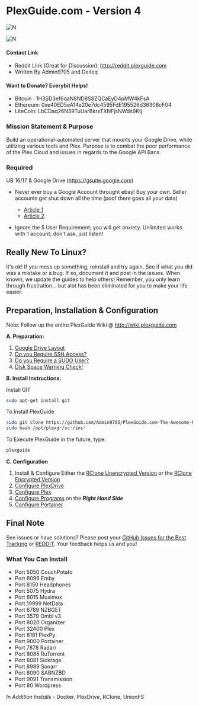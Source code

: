 # PlexGuide.com - Version 4

![N](https://github.com/Admin9705/PlexGuide.com-The-Awesome-Plex-Server/blob/Version-4/scripts/plexguide.PNG)

![N](https://github.com/Admin9705/PlexGuide.com-The-Awesome-Plex-Server/blob/Version-4/scripts/plexguide-demo.PNG)

#### Contact Link
- Reddit Link (Great for Discussion): http://reddit.plexguide.com
- Written By Admin9705 and Deiteq

#### Want to Donate? Everybit Helps!

- Bitcoin : 1H3SD3ef6qaN8ND8S8ZQCaEyD4pMW4kFsA
- Ethereum: 0xe40ED5eA14e20e7dc4595FdE195526d36308cF04
- LiteCoin: LbCDaq26N39TuUarBkrxTXNFjsNWds9Ktj

### Mission Statement & Purpose

Build an operational-automated server that mounts your Google Drive, while utilizing various tools and Plex.  Purpose is to combat the poor performance of the Plex Cloud and issues in regards to the Google API Bans.  

### Required

UB 16/17 & Google Drive (https://gsuite.google.com)
- Never ever buy a Google Account throught ebay! Buy your own. Seller accounts get shut down all the time (poof there goes all your data)
  - [Article 1](https://community.ebay.com/t5/Bidding-Buying/Seller-of-Google-Drive-Unlimited-Storage-problem/td-p/27058292)
  - [Article 2](https://www.reddit.com/r/PleX/comments/6crdjv/google_is_disabling_certain_gsuites_accounts/)
  
- Ignore the 5 User Requirement; you will get anxiety. Unlimited works with 1 account; don't ask, just listen!

## Really New To Linux?
It's ok! If you mess up something, reinstall and try again.  See if what you did was a mistake or a bug.  If so, document it and post in the issues.  When known, we update the guides to help others!  Remember, you only learn through frustration... but alot has been eliminated for you to make your life easier.  

## Preparation, Installation & Configuration 
Note: Follow up the entire PlexGuide Wiki @ http://wiki.plexguide.com

**A. Preparation:**
 1. [Google Drive Layout](https://github.com/Admin9705/PlexGuide.com-The-Awesome-Plex-Server/wiki/Google-Drive-Layout)
 2. [Do you Require SSH Access?](https://github.com/Admin9705/PlexGuide.com-The-Awesome-Plex-Server/wiki/Access-via-SSH)
 3. [Do you Require a SUDO User?](https://github.com/Admin9705/PlexGuide.com-The-Awesome-Plex-Server/wiki/Creating-a-SUDO-User)
 4. [Disk Space Warning Check!](https://github.com/Admin9705/PlexGuide.com-The-Awesome-Plex-Server/wiki/Disk-Check-Warning!)
 
**B. Install Instructions:**

Install GIT
```sh
sudo apt-get install git
```

To Install PlexGuide
```sh
sudo git clone https://github.com/Admin9705/PlexGuide.com-The-Awesome-Plex-Server.git /opt/plexguide
sudo bash /opt/plexg*/sc*/ins*
```

To Execute PlexGuide in the future, type:
```sh
plexguide
```
  
**C. Configuration**
 1. Install & Configure Either the [RClone Unencrypted Version](http://unrclone.plexguide.com) or the [RClone Encrypted Version](http://unrclone.plexguide.com)   
 2. [Configure PlexDrive](http://plexdrive.plexguide.com)
 3. [Configure Plex](http://plex.plexguide.com)
 4. [Configure Programs](http://wiki.plexguide.com) on the ***Right Hand Side***
 5. [Configure Portainer](http://portainer.plexguide.com)

## Final Note
See issues or have solutions? Please post your [GitHub Issues for the Best Tracking](https://github.com/Admin9705/PlexGuide.com-The-Awesome-Plex-Server/issues) or [REDDIT](http://reddit.plexguide.com).  Your feedback helps us and you!

### What You Can Install

- Port 5050   CouchPotato
- Port 8096   Emby
- Port 8150   Headphones
- Port 5075   Hydra
- Port 8015   Muximux
- Port 19999  NetData
- Port 6789   NZBGET
- Port 3579   Ombi v3
- Port 8020   Organizer
- Port 32400  Plex
- Port 8181   PlexPy
- Port 9000   Portainer
- Port 7878   Radarr
- Port 8085   RuTorrent
- Port 8081   Sickrage
- Port 8989   Sonarr
- Port 8090   SABNZBD
- Port 9091   Transmission
- Port 80     Wordpress

*In Addition Installs* - Docker, PlexDrive, RClone, UnionFS
